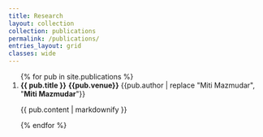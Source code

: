 ```yaml
---
title: Research
layout: collection
collection: publications
permalink: /publications/
entries_layout: grid
classes: wide
---
```

<ol>
{% for pub in site.publications %}
<li>
    <strong>{{ pub.title }}</strong>
    <strong>{{pub.venue}}</strong>
    {{pub.author | replace "Miti Mazmudar", "<b>Miti Mazmudar</b>"}}
    <br>
    <p>{{ pub.content | markdownify }}</p>
</li>
{% endfor %}
</ol>
